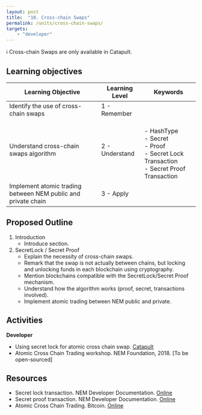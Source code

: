 ```yaml
---
layout: post
title:  "10. Cross-chain Swaps"
permalink: /units/cross-chain-swaps/
targets: 
    - "developer"
---
```

  ℹ️ Cross-chain Swaps are only available in Catapult.

## Learning objectives 

| Learning Objective | Learning Level | Keywords |
| --- | --- | --- |
| Identify the use of cross-chain swaps | 1 - Remember | |
| Understand cross-chain swaps algorithm | 2 - Understand | <br> - HashType <br> - Secret <br> - Proof <br> - Secret Lock Transaction <br> - Secret Proof Transaction |
| Implement atomic trading between NEM public and private chain  | 3 - Apply | |

## Proposed Outline


1. Introduction
    * Introduce section.
2. SecretLock / Secret Proof
    * Explain the necessity of cross-chain swaps.
    * Remark that the swap is not actually between chains, but locking and unlocking funds in each blockchain using cryptography.
    * Mention blockchains compatible with the  SecretLock/Secret Proof mechanism.
    * Understand how the algorithm works (proof, secret, transactions involved).
    * Implement atomic trading between NEM public and private.
    
## Activities

**Developer**                                                                    
* Using secret lock for atomic cross chain swap. [Catapult](https://nemtech.github.io/guides/transaction/atomic-cross-chain-swap-between-NEM-public-and-private-chain.html)
* Atomic Cross Chain Trading workshop. NEM Foundation, 2018. [To be open-sourced]

## Resources

* Secret lock transaction. NEM Developer Documentation. [Online](https://nemtech.github.io/concepts/cross-chain-swaps.html#secret-lock-transaction)
* Secret proof transaction. NEM Developer Documentation. [Online](https://nemtech.github.io/concepts/cross-chain-swaps.html#secret-proof-transaction)
* Atomic Cross Chain Trading. Bitcoin. [Online](https://en.bitcoin.it/wiki/Atomic_cross-chain_trading)